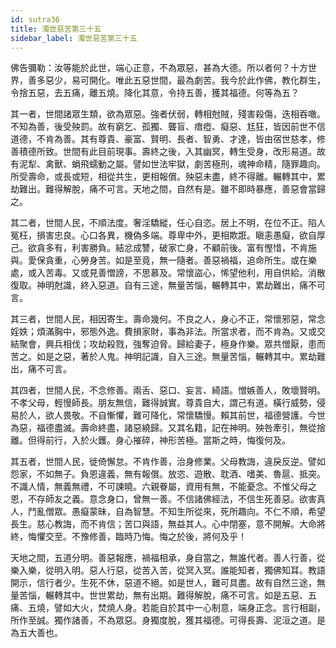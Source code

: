 ```yaml
---
id: sutra36
title: 濁世惡苦第三十五
sidebar_label: 濁世惡苦第三十五
---
```


佛告彌勒：汝等能於此世，端心正意，不為眾惡，甚為大德。所以者何？十方世界，善多惡少，易可開化。唯此五惡世間，最為劇苦。我今於此作佛，教化群生，令捨五惡，去五痛，離五燒。降化其意，令持五善，獲其福德。何等為五？

其一者，世間諸眾生類，欲為眾惡。強者伏弱，轉相尅賊，殘害殺傷，迭相吞噉。不知為善，後受殃罰。故有窮乞、孤獨、聾盲、瘖瘂、癡惡、尪狂，皆因前世不信道德，不肯為善。其有尊貴、豪富、賢明、長者、智勇、才達，皆由宿世慈孝，修善積德所致。世間有此目前現事。壽終之後，入其幽冥，轉生受身，改形易道。故有泥犁、禽獸、蜎飛蠕動之屬。譬如世法牢獄，劇苦極刑，魂神命精，隨罪趣向。所受壽命，或長或短，相從共生，更相報償。殃惡未盡，終不得離。輾轉其中，累劫難出。難得解脫，痛不可言。天地之間，自然有是。雖不即時暴應，善惡會當歸之。

其二者，世間人民，不順法度。奢淫驕縱，任心自恣。居上不明，在位不正。陷人冤枉，損害忠良。心口各異，機偽多端。尊卑中外，更相欺誑。瞋恚愚癡，欲自厚己。欲貪多有，利害勝負。結忿成讐，破家亡身，不顧前後。富有慳惜，不肯施與。愛保貪重，心勞身苦。如是至竟，無一隨者。善惡禍福，追命所生。或在樂處，或入苦毒。又或見善憎謗，不思慕及。常懷盜心，悕望他利，用自供給。消散復取。神明尅識，終入惡道。自有三途，無量苦惱，輾轉其中，累劫難出，痛不可言。

其三者，世間人民，相因寄生。壽命幾何。不良之人，身心不正，常懷邪惡，常念婬妷；煩滿胸中，邪態外逸。費損家財，事為非法。所當求者，而不肯為。又或交結聚會，興兵相伐；攻劫殺戮，強奪迫脅。歸給妻子，極身作樂。眾共憎厭，患而苦之。如是之惡，著於人鬼。神明記識，自入三途。無量苦惱，輾轉其中。累劫難出，痛不可言。

其四者，世間人民，不念修善。兩舌、惡口、妄言、綺語。憎嫉善人，敗壞賢明。不孝父母，輕慢師長。朋友無信，難得誠實。尊貴自大，謂己有道。橫行威勢，侵易於人，欲人畏敬。不自慚懼，難可降化，常懷驕慢。賴其前世，福德營護。今世為惡，福德盡滅。壽命終盡，諸惡繞歸。又其名籍，記在神明。殃咎牽引，無從捨離。但得前行，入於火鑊。身心摧碎，神形苦極。當斯之時，悔復何及。

其五者，世間人民，徙倚懈怠。不肯作善，治身修業。父母教誨，違戾反逆。譬如怨家，不如無子。負恩違義，無有報償。放恣、遊散、耽酒、嗜美、魯扈、抵突。不識人情，無義無禮，不可諫曉。六親眷屬，資用有無，不能憂念。不惟父母之恩，不存師友之義。意念身口，曾無一善。不信諸佛經法，不信生死善惡。欲害真人，鬥亂僧眾。愚癡蒙昧，自為智慧。不知生所從來，死所趣向。不仁不順，希望長生。慈心教誨，而不肯信；苦口與語，無益其人。心中閉塞，意不開解。大命將終，悔懼交至。不豫修善，臨時乃悔。悔之於後，將何及乎！

天地之間，五道分明。善惡報應，禍福相承，身自當之，無誰代者。善人行善，從樂入樂，從明入明。惡人行惡，從苦入苦，從冥入冥。誰能知者，獨佛知耳。教語開示，信行者少。生死不休，惡道不絕。如是世人，難可具盡。故有自然三途，無量苦惱，輾轉其中。世世累劫，無有出期。難得解脫，痛不可言。如是五惡、五痛、五燒，譬如大火，焚燒人身。若能自於其中一心制意，端身正念。言行相副，所作至誠。獨作諸善，不為眾惡。身獨度脫，獲其福德。可得長壽、泥洹之道。是為五大善也。